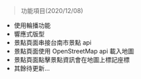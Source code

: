 > 功能項目(2020/12/08)
 * 使用輪播功能
 * 響應式版型
 * 景點頁面串接台南市景點 api
 * 景點頁面使用 OpenStreetMap api 載入地圖
 * 景點頁面點擊景點資訊會在地圖上標記座標
 * 其餘待更新...
